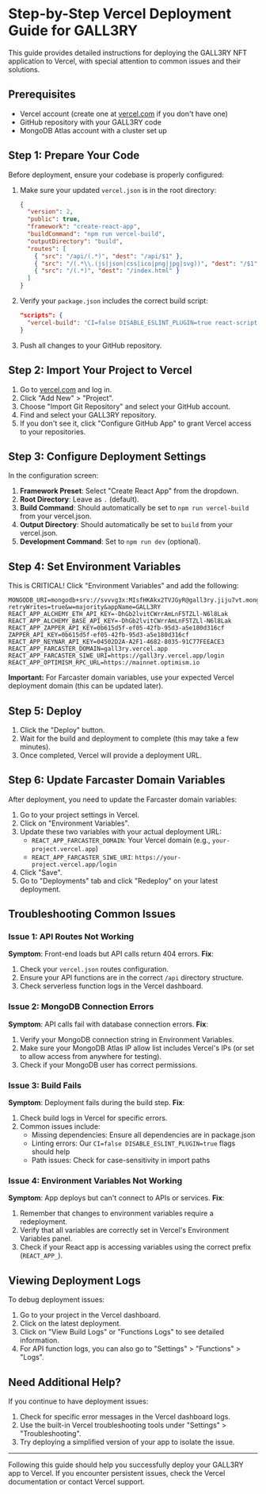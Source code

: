# Step-by-Step Vercel Deployment Guide for GALL3RY

This guide provides detailed instructions for deploying the GALL3RY NFT application to Vercel, with special attention to common issues and their solutions.

## Prerequisites

- Vercel account (create one at [vercel.com](https://vercel.com) if you don't have one)
- GitHub repository with your GALL3RY code
- MongoDB Atlas account with a cluster set up

## Step 1: Prepare Your Code

Before deployment, ensure your codebase is properly configured:

1. Make sure your updated `vercel.json` is in the root directory:
   ```json
   {
     "version": 2,
     "public": true,
     "framework": "create-react-app",
     "buildCommand": "npm run vercel-build",
     "outputDirectory": "build",
     "routes": [
       { "src": "/api/(.*)", "dest": "/api/$1" },
       { "src": "/(.*\\.(js|json|css|ico|png|jpg|svg))", "dest": "/$1" },
       { "src": "/(.*)", "dest": "/index.html" }
     ]
   }
   ```

2. Verify your `package.json` includes the correct build script:
   ```json
   "scripts": {
     "vercel-build": "CI=false DISABLE_ESLINT_PLUGIN=true react-scripts build"
   }
   ```

3. Push all changes to your GitHub repository.

## Step 2: Import Your Project to Vercel

1. Go to [vercel.com](https://vercel.com) and log in.
2. Click "Add New" > "Project".
3. Choose "Import Git Repository" and select your GitHub account.
4. Find and select your GALL3RY repository.
5. If you don't see it, click "Configure GitHub App" to grant Vercel access to your repositories.

## Step 3: Configure Deployment Settings

In the configuration screen:

1. **Framework Preset**: Select "Create React App" from the dropdown.
2. **Root Directory**: Leave as `.` (default).
3. **Build Command**: Should automatically be set to `npm run vercel-build` from your vercel.json.
4. **Output Directory**: Should automatically be set to `build` from your vercel.json.
5. **Development Command**: Set to `npm run dev` (optional).

## Step 4: Set Environment Variables

This is CRITICAL! Click "Environment Variables" and add the following:

```
MONGODB_URI=mongodb+srv://svvvg3x:MIsfHKAkx2TVJGyR@gall3ry.jiju7vt.mongodb.net/?retryWrites=true&w=majority&appName=GALL3RY
REACT_APP_ALCHEMY_ETH_API_KEY=-DhGb2lvitCWrrAmLnF5TZLl-N6l8Lak
REACT_APP_ALCHEMY_BASE_API_KEY=-DhGb2lvitCWrrAmLnF5TZLl-N6l8Lak
REACT_APP_ZAPPER_API_KEY=0b615d5f-ef05-42fb-95d3-a5e180d316cf
ZAPPER_API_KEY=0b615d5f-ef05-42fb-95d3-a5e180d316cf
REACT_APP_NEYNAR_API_KEY=04502D2A-A2F1-4682-8035-91C77FEEACE3
REACT_APP_FARCASTER_DOMAIN=gall3ry.vercel.app
REACT_APP_FARCASTER_SIWE_URI=https://gall3ry.vercel.app/login
REACT_APP_OPTIMISM_RPC_URL=https://mainnet.optimism.io
```

**Important:** For Farcaster domain variables, use your expected Vercel deployment domain (this can be updated later).

## Step 5: Deploy

1. Click the "Deploy" button.
2. Wait for the build and deployment to complete (this may take a few minutes).
3. Once completed, Vercel will provide a deployment URL.

## Step 6: Update Farcaster Domain Variables

After deployment, you need to update the Farcaster domain variables:

1. Go to your project settings in Vercel.
2. Click on "Environment Variables".
3. Update these two variables with your actual deployment URL:
   - `REACT_APP_FARCASTER_DOMAIN`: Your Vercel domain (e.g., `your-project.vercel.app`)
   - `REACT_APP_FARCASTER_SIWE_URI`: `https://your-project.vercel.app/login`
4. Click "Save".
5. Go to "Deployments" tab and click "Redeploy" on your latest deployment.

## Troubleshooting Common Issues

### Issue 1: API Routes Not Working

**Symptom**: Front-end loads but API calls return 404 errors.
**Fix**: 
1. Check your `vercel.json` routes configuration.
2. Ensure your API functions are in the correct `/api` directory structure.
3. Check serverless function logs in the Vercel dashboard.

### Issue 2: MongoDB Connection Errors

**Symptom**: API calls fail with database connection errors.
**Fix**:
1. Verify your MongoDB connection string in Environment Variables.
2. Make sure your MongoDB Atlas IP allow list includes Vercel's IPs (or set to allow access from anywhere for testing).
3. Check if your MongoDB user has correct permissions.

### Issue 3: Build Fails

**Symptom**: Deployment fails during the build step.
**Fix**:
1. Check build logs in Vercel for specific errors.
2. Common issues include:
   - Missing dependencies: Ensure all dependencies are in package.json
   - Linting errors: Our `CI=false DISABLE_ESLINT_PLUGIN=true` flags should help
   - Path issues: Check for case-sensitivity in import paths

### Issue 4: Environment Variables Not Working

**Symptom**: App deploys but can't connect to APIs or services.
**Fix**:
1. Remember that changes to environment variables require a redeployment.
2. Verify that all variables are correctly set in Vercel's Environment Variables panel.
3. Check if your React app is accessing variables using the correct prefix (`REACT_APP_`).

## Viewing Deployment Logs

To debug deployment issues:

1. Go to your project in the Vercel dashboard.
2. Click on the latest deployment.
3. Click on "View Build Logs" or "Functions Logs" to see detailed information.
4. For API function logs, you can also go to "Settings" > "Functions" > "Logs".

## Need Additional Help?

If you continue to have deployment issues:

1. Check for specific error messages in the Vercel dashboard logs.
2. Use the built-in Vercel troubleshooting tools under "Settings" > "Troubleshooting".
3. Try deploying a simplified version of your app to isolate the issue.

---

Following this guide should help you successfully deploy your GALL3RY app to Vercel. If you encounter persistent issues, check the Vercel documentation or contact Vercel support. 